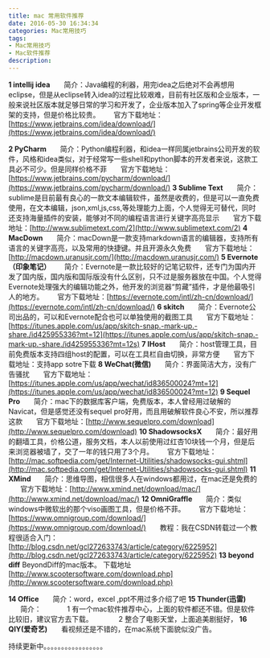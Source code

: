 ```yaml
---
title: mac 常用软件推荐
date: 2016-05-30 16:34:34
categories: Mac常用技巧
tags: 
- Mac常用技巧
- Mac软件推荐
description: 
---
```


**1 intellij idea**
&nbsp;&nbsp;&nbsp;&nbsp;&nbsp;&nbsp;简介：Java编程的利器，用完idea之后绝对不会再想用eclipse，但是从eclipse转入idea的过程比较艰难，目前有社区版和企业版本，一般来说社区版本就足够日常的学习和开发了，企业版本加入了spring等企业开发框架的支持，但是价格比较贵。
&nbsp;&nbsp;&nbsp;&nbsp;&nbsp;&nbsp;官方下载地址：[https://www.jetbrains.com/idea/download/](https://www.jetbrains.com/idea/download/)
<!--more-->
**2 PyCharm**
&nbsp;&nbsp;&nbsp;&nbsp;&nbsp;&nbsp;简介：Python编程利器，和idea一样同属jetbrains公司开发的软件，风格和idea类似，对于经常写一些shell和python脚本的开发者来说，这款工具必不可少。但是同样价格不菲
&nbsp;&nbsp;&nbsp;&nbsp;&nbsp;&nbsp;官方下载地址：[https://www.jetbrains.com/pycharm/download/](https://www.jetbrains.com/pycharm/download/)
**3 Sublime Text**
&nbsp;&nbsp;&nbsp;&nbsp;&nbsp;&nbsp;简介：sublime是目前最有良心的一款文本编辑软件，虽然是收费的，但是可以一直免费使用，在文本编辑，json,xml,js,css,等处理能力上面，个人觉得无可替代，同时还支持海量插件的安装，能够对不同的编程语言进行关键字高亮显示
&nbsp;&nbsp;&nbsp;&nbsp;&nbsp;&nbsp;官方下载地址：[http://www.sublimetext.com/2](http://www.sublimetext.com/2)
**4 MacDown**
&nbsp;&nbsp;&nbsp;&nbsp;&nbsp;&nbsp;简介：macDown是一款支持markdown语言的编辑器，支持所有语言的关键字高亮，以及常用的快捷键。并且开源永久免费
&nbsp;&nbsp;&nbsp;&nbsp;&nbsp;&nbsp;官方下载地址：[http://macdown.uranusjr.com/](http://macdown.uranusjr.com/)
**5 Evernote（印象笔记）**
&nbsp;&nbsp;&nbsp;&nbsp;&nbsp;&nbsp;简介：Evernote是一款比较好的记笔记软件，还专门为国内开发了国内版，国内版和国际版没有什么区别，只不过是服务器放在中国。个人觉得Evernote处理强大的编辑功能之外，他开发的浏览器“剪藏”插件，才是他最吸引人的地方。
&nbsp;&nbsp;&nbsp;&nbsp;&nbsp;&nbsp;官方下载地址：[https://evernote.com/intl/zh-cn/download/](https://evernote.com/intl/zh-cn/download/)
**6 skitch**
&nbsp;&nbsp;&nbsp;&nbsp;&nbsp;&nbsp;简介：Evernote公司出品的，可以和Evernote配合也可以单独使用的截图工具
&nbsp;&nbsp;&nbsp;&nbsp;&nbsp;&nbsp;官方下载地址：[https://itunes.apple.com/us/app/skitch-snap.-mark-up.-share./id425955336?mt=12](https://itunes.apple.com/us/app/skitch-snap.-mark-up.-share./id425955336?mt=12s)
**7 IHost**
&nbsp;&nbsp;&nbsp;&nbsp;&nbsp;&nbsp;简介：host管理工具，目前免费版本支持四组host的配置，可以在工具栏自由切换，非常方便
&nbsp;&nbsp;&nbsp;&nbsp;&nbsp;&nbsp;官方下载地址：支持app sotre下载
**8 WeChat(微信)**
&nbsp;&nbsp;&nbsp;&nbsp;&nbsp;&nbsp;简介：界面简洁大方，没有广告骚扰
&nbsp;&nbsp;&nbsp;&nbsp;&nbsp;&nbsp;官方下载地址：[https://itunes.apple.com/us/app/wechat/id836500024?mt=12](https://itunes.apple.com/us/app/wechat/id836500024?mt=12)
**9 Sequel Pro**
&nbsp;&nbsp;&nbsp;&nbsp;&nbsp;&nbsp;简介：mac下的数据库客户端，免费版本，本人曾经用过破解的Navicat，但是感觉还没有sequel pro好用，而且用破解软件良心不安，所以推荐这款
&nbsp;&nbsp;&nbsp;&nbsp;&nbsp;&nbsp;官方下载地址：[http://www.sequelpro.com/download](http://www.sequelpro.com/download)
**10 ShadowsocksX**
&nbsp;&nbsp;&nbsp;&nbsp;&nbsp;&nbsp;简介：最好用的翻墙工具，价格公道，服务文档，本人以前使用过红杏10块钱一个月，但是后来浏览器被墙了，交了一年的钱只用了3个月。
&nbsp;&nbsp;&nbsp;&nbsp;&nbsp;&nbsp;官方下载地址：[http://mac.softpedia.com/get/Internet-Utilities/shadowsocks-gui.shtml](http://mac.softpedia.com/get/Internet-Utilities/shadowsocks-gui.shtml)
**11 XMind**
&nbsp;&nbsp;&nbsp;&nbsp;&nbsp;&nbsp;简介：思维导图，相信很多人在windows都用过，在mac还是免费的
&nbsp;&nbsp;&nbsp;&nbsp;&nbsp;&nbsp;官方下载地址：[http://www.xmind.net/download/mac/](http://www.xmind.net/download/mac/)
**12 OmniGraffle**
&nbsp;&nbsp;&nbsp;&nbsp;&nbsp;&nbsp;简介：类似windows中微软出的那个viso画图工具，但是价格不菲。
&nbsp;&nbsp;&nbsp;&nbsp;&nbsp;&nbsp;官方下载地址：[https://www.omnigroup.com/download/](https://www.omnigroup.com/download/)
&nbsp;&nbsp;&nbsp;&nbsp;&nbsp;&nbsp;教程：我在CSDN转载过一个教程很适合入门：[http://blog.csdn.net/gcl272633743/article/category/6225952](http://blog.csdn.net/gcl272633743/article/category/6225952)
**13 beyond diff**
BeyondDiff的mac版本。
下载地址[http://www.scootersoftware.com/download.php](http://www.scootersoftware.com/download.php)

**14 Office**
&nbsp;&nbsp;&nbsp;&nbsp;&nbsp;&nbsp;简介：word，excel ,ppt不用过多介绍了吧
**15 Thunder(迅雷)**
&nbsp;&nbsp;&nbsp;&nbsp;&nbsp;&nbsp;简介：
&nbsp;&nbsp;&nbsp;&nbsp;&nbsp;&nbsp;&nbsp;&nbsp;&nbsp;&nbsp;&nbsp;&nbsp;1 有一个mac软件推荐中心，上面的软件都还不错。但是软件比较旧，建议官方去下载。
&nbsp;&nbsp;&nbsp;&nbsp;&nbsp;&nbsp;&nbsp;&nbsp;&nbsp;&nbsp;&nbsp;&nbsp;2 整合了电影天堂，上面追美剧挺好，
**16 QIY(爱奇艺)**
&nbsp;&nbsp;&nbsp;&nbsp;&nbsp;&nbsp;看视频还是不错的，在mac系统下面貌似没广告。

持续更新中。。。。。。。。。。。。。。。。。
